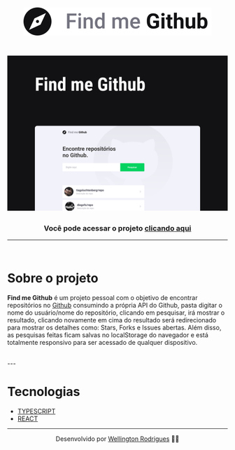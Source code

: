 <h1 align="center">
    <img src="./src/assets/Logo.svg">
</h1>


<h1 align="center">
    <img src="./src/assets/Capa.png">
</h1>

<h3 align="center">Você pode acessar o projeto <a href="https://findmegithub.netlify.app/" target="_blank">clicando aqui</a></h3>

---
<br />

# Sobre o projeto
**Find me Github** é um projeto pessoal com o objetivo de encontrar repositórios no [Github](https://github.com/) consumindo a própria API do Github, pasta digitar o nome do usuário/nome do repositório, clicando em pesquisar, irá mostrar o resultado, clicando novamente em cima do resultado será redirecionado para mostrar os detalhes como: Stars, Forks e Issues abertas. Além disso, as pesquisas feitas ficam salvas no localStorage do navegador e está totalmente responsivo para ser acessado de qualquer dispositivo.

<br/>
---

# Tecnologias

- [TYPESCRIPT](https://www.typescriptlang.org/)
- [REACT](https://pt-br.reactjs.org/)

---

<p align="center"> Desenvolvido por <a href="https://www.linkedin.com/in/tonrodrigues/">Wellington Rodrigues</a> ✌🏼</p>
